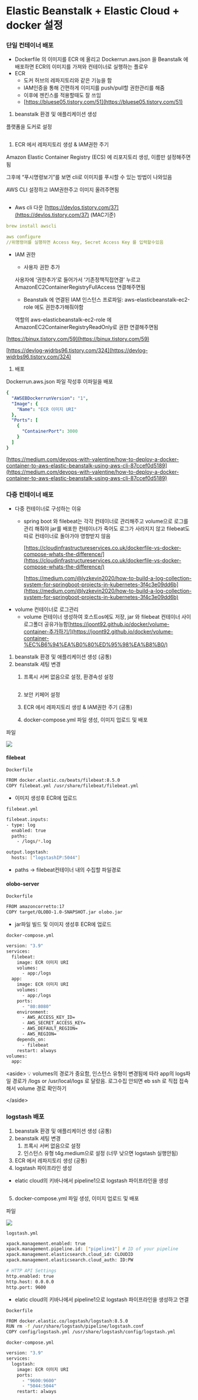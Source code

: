 # Elastic Beanstalk + Elastic Cloud + docker 설정

### 단일 컨테이너 배포

* Dockerfile 의 이미지를 ECR 에 올리고 Dockerrun.aws.json 을 Beanstalk 에 배포하면 ECR의 이미지를 가져와 컨테이너로 실행하는 플로우
* ECR
  * 도커 허브의 레파지토리와 같은 기능을 함
  * IAM인증을 통해 간편하게 이미지를 push/pull할 권한관리를 해줌
  * 이후에 젠킨스를 적용할때도 잘 쓰임
  * [https://bluese05.tistory.com/51](https://bluese05.tistory.com/51)

1. beanstalk 환경 및 애플리케이션 생성

플랫폼을 도커로 설정

<figure><img src="../../.gitbook/assets/1_QDtgrbeBT-47n8zNfs_6GQ.png" alt=""><figcaption></figcaption></figure>

1. ECR 에서 레파지토리 생성 & IAM권한 주기

Amazon Elastic Container Registry (ECS) 에 리포지토리 생성, 이름만 설정해주면됨

그후에 “푸시명령보기”를 보면 cli로 이미지를 푸시할 수 있는 방법이 나와있음

AWS CLI 설정하고 IAM권한주고 이미지 올려주면됨

<figure><img src="../../.gitbook/assets/스크린샷 2022-11-16 오후 4.24.10.png" alt=""><figcaption></figcaption></figure>

* Aws cli 다운 [https://devlos.tistory.com/37](https://devlos.tistory.com/37) (MAC기준)

```yaml
brew install awscli
```

```yaml
aws configure
//위명령어를 실행하면 Access Key, Secret Access Key 를 입력할수있음
```

*   IAM 권한

    * 사용자 권한 추가

    사용자에 ‘권한추가’로 들어가서 ‘기존정책직접연결’ 누르고 AmazonEC2ContainerRegistryFullAccess 연결해주면됨

    * Beanstalk 에 연결된 IAM 인스턴스 프로파일: aws-elasticbeanstalk-ec2-role 에도 권한추가해줘야함

    역할의 aws-elasticbeanstalk-ec2-role 에 AmazonEC2ContainerRegistryReadOnly로 권한 연결해주면됨

[https://binux.tistory.com/59](https://binux.tistory.com/59)

[https://devlog-wjdrbs96.tistory.com/324](https://devlog-wjdrbs96.tistory.com/324)

1. 배포

Dockerrun.aws.json 파일 작성후 이파일을 배포

```yaml
{
  "AWSEBDockerrunVersion": "1",
  "Image": {
    "Name": "ECR 이미지 URI"
  },
  "Ports": [
    {
      "ContainerPort": 3000
    }
  ]
}
```

[https://medium.com/devops-with-valentine/how-to-deploy-a-docker-container-to-aws-elastic-beanstalk-using-aws-cli-87ccef0d5189](https://medium.com/devops-with-valentine/how-to-deploy-a-docker-container-to-aws-elastic-beanstalk-using-aws-cli-87ccef0d5189)

### 다중 컨테이너 배포

* 다중 컨테이너로 구성하는 이유
  *   spring boot 와 filebeat는 각각 컨테이너로 관리해주고 volume으로 로그를 관리 해줘야 jar를 배포한 컨테이너가 죽어도 로그가 사라지지 않고 filebeat도 따로 컨테이너로 돌아가야 영향받지 않음

      [https://cloudinfrastructureservices.co.uk/dockerfile-vs-docker-compose-whats-the-difference/](https://cloudinfrastructureservices.co.uk/dockerfile-vs-docker-compose-whats-the-difference/)

      [https://medium.com/@lyzkevin2020/how-to-build-a-log-collection-system-for-springboot-projects-in-kubernetes-3f4c3e09dd6b](https://medium.com/@lyzkevin2020/how-to-build-a-log-collection-system-for-springboot-projects-in-kubernetes-3f4c3e09dd6b)
* volume 컨테이너로 로그관리
  * volume 컨테이너 생성하여 호스트os에도 저장, jar 와 filebeat 컨테이너 사이 로그폴더 공유가능함[https://joont92.github.io/docker/volume-container-추가하기/](https://joont92.github.io/docker/volume-container-%EC%B6%94%EA%B0%80%ED%95%98%EA%B8%B0/)

1. beanstalk 환경 및 애플리케이션 생성 (공통)
2. beanstalk 세팅 변경
   1.  프록시 서버 없음으로 설정, 환경속성 설정

       <figure><img src="../../.gitbook/assets/스크린샷 2022-11-25 오후 3.19.33.png" alt=""><figcaption></figcaption></figure>
   2. 보안 키페어 설정
   3. ECR 에서 레파지토리 생성 & IAM권한 주기 (공통)
   4. docker-compose.yml 파일 생성, 이미지 업로드 및 배포

파일

![](<../../.gitbook/assets/스크린샷 2022-11-25 오후 5.46.11.png>)

#### filebeat

`Dockerfile`

```bash
FROM docker.elastic.co/beats/filebeat:8.5.0
COPY filebeat.yml /usr/share/filebeat/filebeat.yml
```

* 이미지 생성후 ECR에 업로드

`filebeat.yml`

```bash
filebeat.inputs:
- type: log
  enabled: true
  paths:
    - /logs/*.log

output.logstash:
  hosts: ["logstashIP:5044"]
```

* paths → filebeat컨테이너 내의 수집할 파일경로

#### olobo-server

`Dockerfile`

```bash
FROM amazoncorretto:17
COPY target/OLOBO-1.0-SNAPSHOT.jar olobo.jar
```

* jar파일 빌드 및 이미지 생성후 ECR에 업로드

`docker-compose.yml`

```bash
version: "3.9"
services:
  filebeat:
    image: ECR 이미지 URI
    volumes: 
      - app:/logs
  app:
    image: ECR 이미지 URI
    volumes: 
      - app:/logs
    ports:
      - "80:8080"
    environment:
      - AWS_ACCESS_KEY_ID=
      - AWS_SECRET_ACCESS_KEY=
      - AWS_DEFAULT_REGION=
      - AWS_REGION=
    depends_on:
      - filebeat
    restart: always
volumes:
  app:
```

\<aside> 💡 volumes의 경로가 중요함, 인스턴스 유형이 변경됨에 따라 app의 logs파일 경로가 /logs or /usr/local/logs 로 달랐음. 로그수집 안되면 eb ssh 로 직접 접속해서 volume 경로 확인하기

\</aside>

### logstash 배포

1. beanstalk 환경 및 애플리케이션 생성 (공통)
2. beanstalk 세팅 변경
   1. 프록시 서버 없음으로 설정
   2. 인스턴스 유형 t4g.medium으로 설정 (너무 낮으면 logstash 실행안됨)
3. ECR 에서 레파지토리 생성 (공통)
4. logstash 파이프라인 생성

* elatic cloud의 키바나에서 pipeline1으로 logstash 파이프라인을 생성

<figure><img src="../../.gitbook/assets/스크린샷 2022-11-28 오전 10.14.11.png" alt=""><figcaption></figcaption></figure>

5. docker-compose.yml 파일 생성, 이미지 업로드 및 배포

파일

![](<../../.gitbook/assets/스크린샷 2022-11-25 오후 5.47.04.png>)

`logstash.yml`

```bash
xpack.management.enabled: true
xpack.management.pipeline.id: ["pipeline1"] # ID of your pipeline
xpack.management.elasticsearch.cloud_id: CLOUDID
xpack.management.elasticsearch.cloud_auth: ID:PW

# HTTP API Settings
http.enabled: true
http.host: 0.0.0.0
http.port: 9600
```

* elatic cloud의 키바나에서 pipeline1으로 logstash 파이프라인을 생성하고 연결

`Dockerfile`

```bash
FROM docker.elastic.co/logstash/logstash:8.5.0
RUN rm -f /usr/share/logstash/pipeline/logstash.conf
COPY config/logstash.yml /usr/share/logstash/config/logstash.yml
```

`docker-compose.yml`

```bash
version: "3.9"
services:
  logstash: 
    image: ECR 이미지 URI
    ports:
      - "9600:9600"
      - "5044:5044"
    restart: always
```
